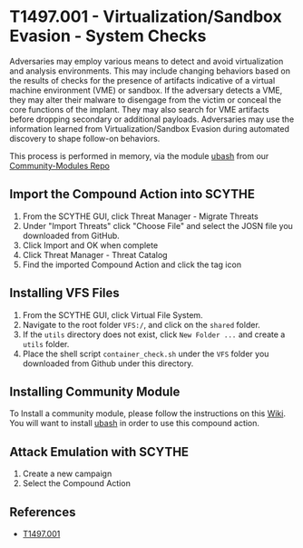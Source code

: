 # T1497.001 - Virtualization/Sandbox Evasion - System Checks

Adversaries may employ various means to detect and avoid virtualization and analysis environments. This may include changing behaviors based on the results of checks for the presence of artifacts indicative of a virtual machine environment (VME) or sandbox. If the adversary detects a VME, they may alter their malware to disengage from the victim or conceal the core functions of the implant. They may also search for VME artifacts before dropping secondary or additional payloads. Adversaries may use the information learned from Virtualization/Sandbox Evasion during automated discovery to shape follow-on behaviors.

This process is performed in memory, via the module [ubash](https://github.com/scythe-io/community-modules/blob/main/ubash/linux/bin/package.zip) from our [Community-Modules Repo](https://github.com/scythe-io/community-modules)


## Import the Compound Action into SCYTHE

1. From the SCYTHE GUI, click Threat Manager - Migrate Threats
2. Under "Import Threats" click "Choose File" and select the JOSN file you downloaded from GitHub.
3. Click Import and OK when complete
4. Click Threat Manager - Threat Catalog
5. Find the imported Compound Action and click the tag icon

## Installing VFS Files
1. From the SCYTHE GUI, click Virtual File System.
2. Navigate to the root folder `VFS:/`, and click on the `shared` folder. 
3. If the `utils` directory does not exist, click `New Folder ...` and create a `utils` folder. 
4. Place the shell script `container_check.sh` under the `VFS` folder you downloaded from Github under this directory. 


## Installing Community Module 

To Install a community module, please follow the instructions on this [Wiki](https://github.com/scythe-io/community-modules/wiki).
You will want to install [ubash](https://github.com/scythe-io/community-modules/blob/main/ubash/linux/bin/package.zip) in order to use this compound action. 

## Attack Emulation with SCYTHE

1. Create a new campaign 
2. Select the Compound Action 

## References
- [T1497.001](https://attack.mitre.org/techniques/T1497/001/)

